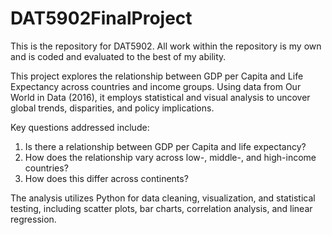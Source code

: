 # DAT5902FinalProject
This is the repository for DAT5902. All work within the repository is my own and is coded and evaluated to the best of my ability.

This project explores the relationship between GDP per Capita and Life Expectancy across countries and income groups. Using data from Our World in Data (2016), it employs statistical and visual analysis to uncover global trends, disparities, and policy implications.

Key questions addressed include:

1. Is there a relationship between GDP per Capita and life expectancy?
2. How does the relationship vary across low-, middle-, and high-income countries?
3. How does this differ across continents?
   
The analysis utilizes Python for data cleaning, visualization, and statistical testing, including scatter plots, bar charts, correlation analysis, and linear regression.
